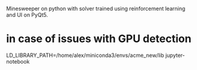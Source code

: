 Minesweeper on python with solver trained using reinforcement learning and UI on PyQt5.

# in case of issues with GPU detection
LD_LIBRARY_PATH=/home/alex/miniconda3/envs/acme_new/lib jupyter-notebook 